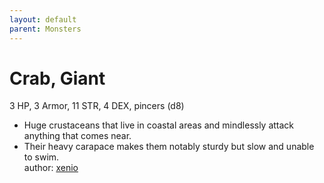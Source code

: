 ```yaml
---
layout: default
parent: Monsters 
--- 
```

# Crab, Giant
3 HP, 3 Armor, 11 STR, 4 DEX, pincers (d8)  
- Huge crustaceans that live in coastal areas and mindlessly attack anything that comes near.  
- Their heavy carapace makes them notably sturdy but slow and unable to swim.  
author: [xenio](https://xenioinabottle.blogspot.com/2021/02/classic-monsters-for-cairnito-part-1.html) 
